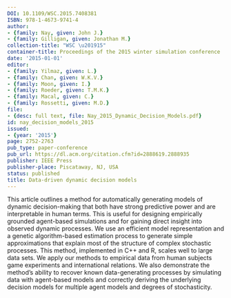 ```yaml
---
DOI: 10.1109/WSC.2015.7408381
ISBN: 978-1-4673-9741-4
author:
- {family: Nay, given: John J.}
- {family: Gilligan, given: Jonathan M.}
collection-title: "WSC \u201915"
container-title: Proceedings of the 2015 winter simulation conference
date: '2015-01-01'
editor:
- {family: Yilmaz, given: L.}
- {family: Chan, given: W.K.V.}
- {family: Moon, given: I.}
- {family: Roeder, given: T.M.K.}
- {family: Macal, given: C.}
- {family: Rossetti, given: M.D.}
file:
- {desc: full text, file: Nay_2015_Dynamic_Decision_Models.pdf}
id: nay_decision_models_2015
issued:
- {year: '2015'}
page: 2752-2763
pub_type: paper-conference
pub_url: https://dl.acm.org/citation.cfm?id=2888619.2888935
publisher: IEEE Press
publisher-place: Piscataway, NJ, USA
status: published
title: Data-driven dynamic decision models
---
```

This article outlines a method for automatically generating models of dynamic decision-making that both have strong predictive power and are interpretable in human terms. This is useful for designing empirically grounded agent-based simulations and for gaining direct insight into observed dynamic processes. We use an efficient model representation and a genetic algorithm-based estimation process to generate simple approximations that explain most of the structure of complex stochastic processes. This method, implemented in C++ and R, scales well to large data sets. We apply our methods to empirical data from human subjects game experiments and international relations. We also demonstrate the method&#8217;s ability to recover known data-generating processes by simulating data with agent-based models and correctly deriving the underlying decision models for multiple agent models and degrees of stochasticity.
